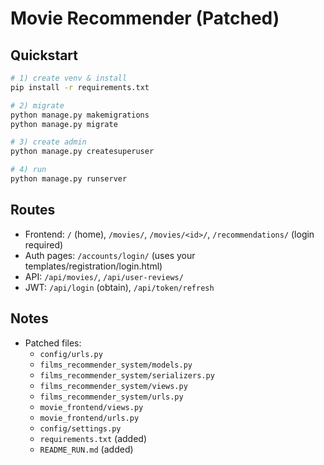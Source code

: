 
# Movie Recommender (Patched)

## Quickstart
```bash
# 1) create venv & install
pip install -r requirements.txt

# 2) migrate
python manage.py makemigrations
python manage.py migrate

# 3) create admin
python manage.py createsuperuser

# 4) run
python manage.py runserver
```

## Routes
- Frontend: `/` (home), `/movies/`, `/movies/<id>/`, `/recommendations/` (login required)
- Auth pages: `/accounts/login/` (uses your templates/registration/login.html)
- API: `/api/movies/`, `/api/user-reviews/`
- JWT: `/api/login` (obtain), `/api/token/refresh`

## Notes
- Patched files:
  - `config/urls.py`
  - `films_recommender_system/models.py`
  - `films_recommender_system/serializers.py`
  - `films_recommender_system/views.py`
  - `films_recommender_system/urls.py`
  - `movie_frontend/views.py`
  - `movie_frontend/urls.py`
  - `config/settings.py`
  - `requirements.txt` (added)
  - `README_RUN.md` (added)
